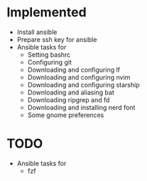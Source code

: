 # Implemented

 * Install ansible
 * Prepare ssh key for ansible
 * Ansible tasks for
   * Setting bashrc
   * Configuring git
   * Downloading and configuring lf
   * Downloading and configuring nvim
   * Downloading and configuring starship
   * Downloading and aliasing bat
   * Downloading ripgrep and fd
   * Downloading and installing nerd font
   * Some gnome preferences

# TODO

 * Ansible tasks for
   * fzf
